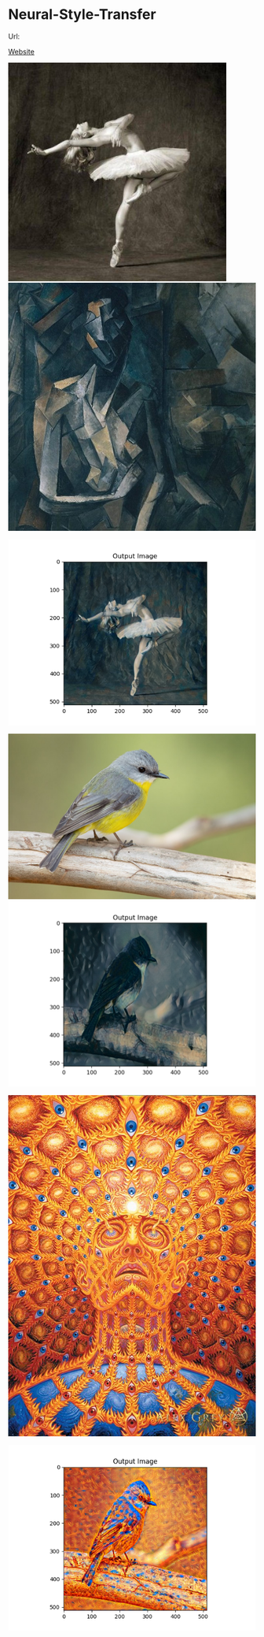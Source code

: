 # Neural-Style-Transfer

Url: 

[Website](https://share.streamlit.io/joshmantova/neural-style-transfer/main/src/style_transfer_website.py)

![](imgs/dancing.jpg)
![](imgs/picasso.jpg)

![](imgs/Styled-input-image.png)

![](imgs/bird.jpg)
![](imgs/Styled-input-image-bird+picasso.png)

![](imgs/Alex_Grey_Over_Soul.jpg)

![](imgs/Styled-input-image-bird+Alex_Grey_Over_Soul-less-style.png)
